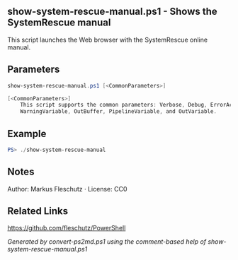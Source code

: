 ## show-system-rescue-manual.ps1 - Shows the SystemRescue manual

This script launches the Web browser with the SystemRescue online manual.

## Parameters
```powershell
show-system-rescue-manual.ps1 [<CommonParameters>]

[<CommonParameters>]
    This script supports the common parameters: Verbose, Debug, ErrorAction, ErrorVariable, WarningAction, 
    WarningVariable, OutBuffer, PipelineVariable, and OutVariable.
```

## Example
```powershell
PS> ./show-system-rescue-manual

```

## Notes
Author: Markus Fleschutz · License: CC0

## Related Links
https://github.com/fleschutz/PowerShell

*Generated by convert-ps2md.ps1 using the comment-based help of show-system-rescue-manual.ps1*
